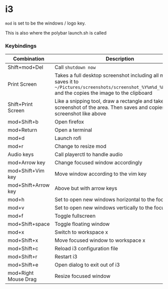 # i3

`mod` is set to be the windows / logo key.

This is also where the polybar launch.sh is called

### Keybindings

| Combination | Description |
| ----------- | ----------- |
| Shift+mod+Del | Call `shutdown now` |
| Print Screen | Takes a full desktop screenshot including all monitor, saves it to `~/Pictures/screenshots/screenshot_%Y%m%d_%H%M%S.png` and the copies the image to the clipboard |
| Shift+Print Screen | Like a snipping tool, draw a rectangle and take a screenshot of the area. Then saves and copies the screenshot like above |
| mod+Shift+b | Open firefox |
| mod+Return | Open a terminal |
| mod+d | Launch rofi |
| mod+r | Change to resize mod |
| Audio keys | Call playerctl to handle audio |
| mod+Arrow key | Change focused window accordingly |
| mod+Shift+Vim key | Move window according to the vim key |
| mod+Shift+Arrow key | Above but with arrow keys |
| mod+h | Set to open new windows horizontal to the focused |
| mod+v | Set to open new windows vertically to the focused |
| mod+f | Toggle fullscreen |
| mod+Shift+space | Toggle floating window |
| mod+x | Switch to workspace x |
| mod+Shift+x | Move focused window to workspace x |
| mod+Shift+c | Reload i3 configuration file |
| mod+Shift+r | Restart i3 |
| mod+Shift+e | Open dialog to exit out of i3 |
| mod+Right Mouse Drag | Resize focused window |
